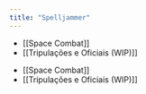 ```yaml
---
title: "Spelljammer"
---
```


- [[Space Combat]]
- [[Tripulações e Oficiais (WIP)]]

<!-- AUTO-LINKS-START -->
- [[Space Combat]]
- [[Tripulações e Oficiais (WIP)]]
<!-- AUTO-LINKS-END -->
